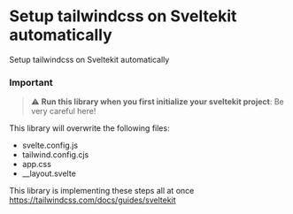 # Setup tailwindcss on Sveltekit automatically

Setup tailwindcss on Sveltekit automatically

### Important

> :warning: **Run this library when you first initialize your sveltekit project**: Be very careful here!

This library will overwrite the following files:

- svelte.config.js
- tailwind.config.cjs
- app.css
- \_\_layout.svelte

This library is implementing these steps all at once
https://tailwindcss.com/docs/guides/sveltekit
